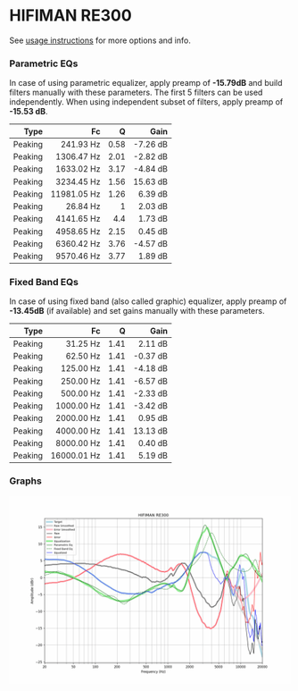 # HIFIMAN RE300
See [usage instructions](https://github.com/jaakkopasanen/AutoEq#usage) for more options and info.

### Parametric EQs
In case of using parametric equalizer, apply preamp of **-15.79dB** and build filters manually
with these parameters. The first 5 filters can be used independently.
When using independent subset of filters, apply preamp of **-15.53 dB**.

| Type    | Fc          |    Q | Gain     |
|--------:|------------:|-----:|---------:|
| Peaking | 241.93 Hz   | 0.58 | -7.26 dB |
| Peaking | 1306.47 Hz  | 2.01 | -2.82 dB |
| Peaking | 1633.02 Hz  | 3.17 | -4.84 dB |
| Peaking | 3234.45 Hz  | 1.56 | 15.63 dB |
| Peaking | 11981.05 Hz | 1.26 | 6.39 dB  |
| Peaking | 26.84 Hz    | 1    | 2.03 dB  |
| Peaking | 4141.65 Hz  | 4.4  | 1.73 dB  |
| Peaking | 4958.65 Hz  | 2.15 | 0.45 dB  |
| Peaking | 6360.42 Hz  | 3.76 | -4.57 dB |
| Peaking | 9570.46 Hz  | 3.77 | 1.89 dB  |

### Fixed Band EQs
In case of using fixed band (also called graphic) equalizer, apply preamp of **-13.45dB**
(if available) and set gains manually with these parameters.

| Type    | Fc          |    Q | Gain     |
|--------:|------------:|-----:|---------:|
| Peaking | 31.25 Hz    | 1.41 | 2.11 dB  |
| Peaking | 62.50 Hz    | 1.41 | -0.37 dB |
| Peaking | 125.00 Hz   | 1.41 | -4.18 dB |
| Peaking | 250.00 Hz   | 1.41 | -6.57 dB |
| Peaking | 500.00 Hz   | 1.41 | -2.33 dB |
| Peaking | 1000.00 Hz  | 1.41 | -3.42 dB |
| Peaking | 2000.00 Hz  | 1.41 | 0.95 dB  |
| Peaking | 4000.00 Hz  | 1.41 | 13.13 dB |
| Peaking | 8000.00 Hz  | 1.41 | 0.40 dB  |
| Peaking | 16000.01 Hz | 1.41 | 5.19 dB  |

### Graphs
![](./HIFIMAN%20RE300.png)